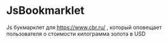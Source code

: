 # JsBookmarklet
Js букмарклет для https://www.cbr.ru/ , который оповещает пользователя о стоимости килограмма золота в USD
